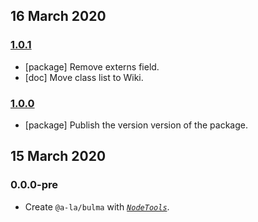 ## 16 March 2020

### [1.0.1](https://github.com/a-la/bulma/compare/v1.0.0...v1.0.1)

- [package] Remove externs field.
- [doc] Move class list to Wiki.

### [1.0.0](https://github.com/a-la/bulma/compare/v0.0.0-pre...v1.0.0)

- [package] Publish the version version of the package.

## 15 March 2020

### 0.0.0-pre

- Create `@a-la/bulma` with _[`NodeTools`](https://art-deco.github.io/nodetools)_.